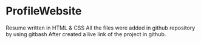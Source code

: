 # ProfileWebsite
Resume written in HTML &amp; CSS
All the files were added in github repository by using gitbash
After created a live link of the project in github.
